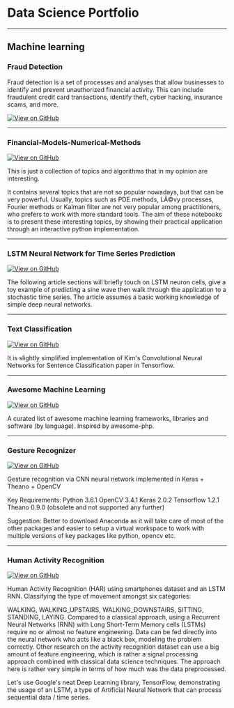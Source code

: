 # Data Science Portfolio
---
## Machine learning

### Fraud Detection

Fraud detection is a set of processes and analyses that allow businesses to identify and prevent unauthorized financial activity. This can include fraudulent credit card transactions, identify theft, cyber hacking, insurance scams, and more.

[![View on GitHub](https://img.shields.io/badge/GitHub-View_on_GitHub-blue?logo=GitHub)](https://github.com/sajankedia/fraud_detection)

---
### Financial-Models-Numerical-Methods

[![View on GitHub](https://img.shields.io/badge/GitHub-View_on_GitHub-blue?logo=GitHub)](https://github.com/sajankedia/Financial-Models-Numerical-Methods)

This is just a collection of topics and algorithms that in my opinion are interesting.

It contains several topics that are not so popular nowadays, but that can be very powerful. Usually, topics such as PDE methods, LÃ©vy processes, Fourier methods or Kalman filter are not very popular among practitioners, who prefers to work with more standard tools.
The aim of these notebooks is to present these interesting topics, by showing their practical application through an interactive python implementation.

---
### LSTM Neural Network for Time Series Prediction

[![View on GitHub](https://img.shields.io/badge/GitHub-View_on_GitHub-blue?logo=GitHub)](https://github.com/sajankedia/LSTM-Neural-Network-for-Time-Series-Prediction)

The following article sections will briefly touch on LSTM neuron cells, give a toy example of predicting a sine wave then walk through the application to a stochastic time series. The article assumes a basic working knowledge of simple deep neural networks.


---
### Text Classification

[![View on GitHub](https://img.shields.io/badge/GitHub-View_on_GitHub-blue?logo=GitHub)](https://github.com/sajankedia/cnn-text-classification-tf#readme)

It is slightly simplified implementation of Kim's Convolutional Neural Networks for Sentence Classification paper in Tensorflow.

---
### Awesome Machine Learning

[![View on GitHub](https://img.shields.io/badge/GitHub-View_on_GitHub-blue?logo=GitHub)](https://github.com/sajankedia/awesome-machine-learning)

A curated list of awesome machine learning frameworks, libraries and software (by language). Inspired by awesome-php.

---
### Gesture Recognizer

[![View on GitHub](https://img.shields.io/badge/GitHub-View_on_GitHub-blue?logo=GitHub)](https://github.com/sajankedia/CNNGestureRecognizer)

Gesture recognition via CNN neural network implemented in Keras + Theano + OpenCV

Key Requirements: Python 3.6.1 OpenCV 3.4.1 Keras 2.0.2 Tensorflow 1.2.1 Theano 0.9.0 (obsolete and not supported any further)

Suggestion: Better to download Anaconda as it will take care of most of the other packages and easier to setup a virtual workspace to work with multiple versions of key packages like python, opencv etc.

---
### Human Activity Recognition

[![View on GitHub](https://img.shields.io/badge/GitHub-View_on_GitHub-blue?logo=GitHub)](https://github.com/sajankedia/LSTM-Human-Activity-Recognition)

Human Activity Recognition (HAR) using smartphones dataset and an LSTM RNN. Classifying the type of movement amongst six categories:

WALKING,
WALKING_UPSTAIRS,
WALKING_DOWNSTAIRS,
SITTING,
STANDING,
LAYING.
Compared to a classical approach, using a Recurrent Neural Networks (RNN) with Long Short-Term Memory cells (LSTMs) require no or almost no feature engineering. Data can be fed directly into the neural network who acts like a black box, modeling the problem correctly. Other research on the activity recognition dataset can use a big amount of feature engineering, which is rather a signal processing approach combined with classical data science techniques. The approach here is rather very simple in terms of how much was the data preprocessed.

Let's use Google's neat Deep Learning library, TensorFlow, demonstrating the usage of an LSTM, a type of Artificial Neural Network that can process sequential data / time series.


